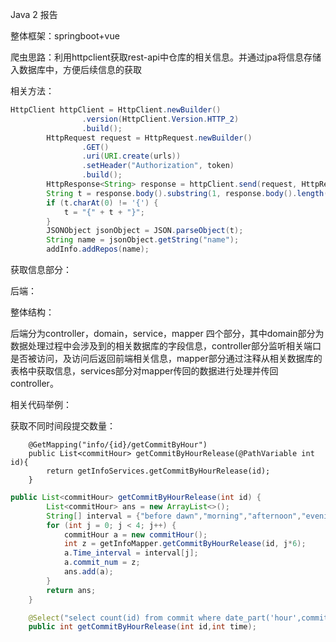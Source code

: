 Java 2 报告

整体框架：springboot+vue

爬虫思路：利用httpclient获取rest-api中仓库的相关信息。并通过jpa将信息存储入数据库中，方便后续信息的获取

相关方法：

```java
HttpClient httpClient = HttpClient.newBuilder()
                .version(HttpClient.Version.HTTP_2)
                .build();
        HttpRequest request = HttpRequest.newBuilder()
                .GET()
                .uri(URI.create(urls))
                .setHeader("Authorization", token)
                .build();
        HttpResponse<String> response = httpClient.send(request, HttpResponse.BodyHandlers.ofString());
        String t = response.body().substring(1, response.body().length() - 1);
        if (t.charAt(0) != '{') {
            t = "{" + t + "}";
        }
        JSONObject jsonObject = JSON.parseObject(t);
        String name = jsonObject.getString("name");
        addInfo.addRepos(name);
```

获取信息部分：

后端：

整体结构：

后端分为controller，domain，service，mapper 四个部分，其中domain部分为数据处理过程中会涉及到的相关数据库的字段信息，controller部分监听相关端口是否被访问，及访问后返回前端相关信息，mapper部分通过注释从相关数据库的表格中获取信息，services部分对mapper传回的数据进行处理并传回controller。

相关代码举例：

获取不同时间段提交数量：

```
    @GetMapping("info/{id}/getCommitByHour")
    public List<commitHour> getCommitByHourRelease(@PathVariable int id){
        return getInfoServices.getCommitByHourRelease(id);
    }
```

```java
public List<commitHour> getCommitByHourRelease(int id) {
        List<commitHour> ans = new ArrayList<>();
        String[] interval = {"before dawn","morning","afternoon","evening"};
        for (int j = 0; j < 4; j++) {
            commitHour a = new commitHour();
            int z = getInfoMapper.getCommitByHourRelease(id, j*6);
            a.Time_interval = interval[j];
            a.commit_num = z;
            ans.add(a);
        }
        return ans;
    }
```

```java
    @Select("select count(id) from commit where date_part('hour',commit_time)>=#{time} and date_part('hour',commit_time)<(#{time}+6) and repo_id = #{id};")
    public int getCommitByHourRelease(int id,int time);
```

